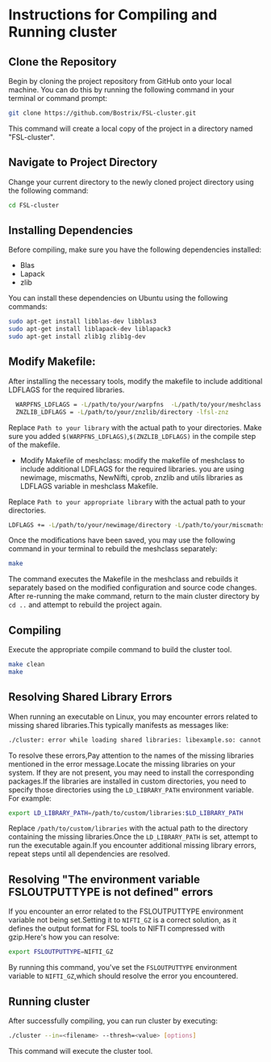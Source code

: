 # Instructions for Compiling and Running cluster
## Clone the Repository

Begin by cloning the project repository from GitHub onto your local machine. You can do this by running the following command in your terminal or command prompt:

```bash
git clone https://github.com/Bostrix/FSL-cluster.git
```
This command will create a local copy of the project in a directory named "FSL-cluster".

## Navigate to Project Directory
Change your current directory to the newly cloned project directory using the following command:
```bash
cd FSL-cluster
```
## Installing Dependencies

Before compiling, make sure you have the following dependencies installed:

- Blas
- Lapack
- zlib

You can install these dependencies on Ubuntu using the following commands:

```bash
sudo apt-get install libblas-dev libblas3
sudo apt-get install liblapack-dev liblapack3
sudo apt-get install zlib1g zlib1g-dev
```

## Modify Makefile:
 After installing the necessary tools, modify the makefile to include additional LDFLAGS for the required libraries. 
```bash
  WARPFNS_LDFLAGS = -L/path/to/your/warpfns  -L/path/to/your/meshclass -L/path/to/your/basisfield -L/path/to/your/miscmaths -lfsl-warpfns -lfsl-meshclass -lfsl-basisfield -lfsl-miscmaths
  ZNZLIB_LDFLAGS = -L/path/to/your/znzlib/directory -lfsl-znz
```
  Replace `Path to your library` with the actual path to your directories. Make sure you added `$(WARPFNS_LDFLAGS)`,`$(ZNZLIB_LDFLAGS)` in the compile step of the makefile.
  
- Modify Makefile of meshclass:
 modify the makefile of meshclass to include additional LDFLAGS for the required libraries. you are using newimage, miscmaths, NewNifti, cprob, znzlib and utils libraries as LDFLAGS variable in meshclass Makefile.

Replace `Path to your appropriate library` with the actual path to your directories.
```bash
LDFLAGS += -L/path/to/your/newimage/directory -L/path/to/your/miscmaths/directory -L/path/to/your/NewNifti/directory -L/path/to/your/cprob/directory -L/path/to/your/znzlib/directory -L/path/to/your/utils/directory
```
Once the modifications have been saved, you may use the following command in your terminal to rebuild the meshclass separately:
```bash
make
```
The command executes the Makefile in the meshclass and rebuilds it separately based on the modified configuration and source code changes. After re-running the make command, return to the main cluster directory by `cd ..` and attempt to rebuild the project again.

## Compiling 
Execute the appropriate compile command to build the cluster tool.
```bash
make clean
make
```
## Resolving Shared Library Errors
When running an executable on Linux, you may encounter errors related to missing shared libraries.This typically manifests as messages like:
```bash
./cluster: error while loading shared libraries: libexample.so: cannot open shared object file:No such file or directory
```
To resolve these errors,Pay attention to the names of the missing libraries mentioned in the error message.Locate the missing libraries on your system. If they are not present, you may need to install the corresponding packages.If the libraries are installed in custom directories, you need to specify those directories using the `LD_LIBRARY_PATH` environment variable. For example:
```bash
export LD_LIBRARY_PATH=/path/to/custom/libraries:$LD_LIBRARY_PATH
```
Replace `/path/to/custom/libraries` with the actual path to the directory containing the missing libraries.Once the `LD_LIBRARY_PATH` is set, attempt to run the executable again.If you encounter additional missing library errors, repeat steps until all dependencies are resolved.

## Resolving "The environment variable FSLOUTPUTTYPE is not defined" errors
If you encounter an error related to the FSLOUTPUTTYPE environment variable not being set.Setting it to `NIFTI_GZ` is a correct solution, as it defines the output format for FSL tools to NIFTI compressed with gzip.Here's how you can resolve:
```bash
export FSLOUTPUTTYPE=NIFTI_GZ
```
By running this command, you've set the `FSLOUTPUTTYPE` environment variable to `NIFTI_GZ`,which should resolve the error you encountered.

## Running cluster

After successfully compiling, you can run cluster by executing:
```bash
./cluster --in=<filename> --thresh=<value> [options]
```
This command will execute the cluster tool.
